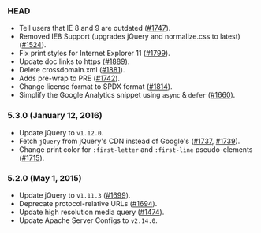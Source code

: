 ### HEAD

* Tell users that IE 8 and 9 are outdated
  ([#1747](https://github.com/alaikyakasireddy/Html5)).
* Removed IE8 Support (upgrades jQuery and normalize.css to latest)
  ([#1524](https://github.com/alaikyakasireddy/Html5)).
* Fix print styles for Internet Explorer 11
  ([#1799](https://github.com/alaikyakasireddy/Html5)).
* Update doc links to https
  ([#1889](https://github.com/alaikyakasireddy/Html5)).
* Delete crossdomain.xml
  ([#1881](https://github.com/alaikyakasireddy/Html5)).
* Adds pre-wrap to PRE
  ([#1742](https://github.com/alaikyakasireddy/Html5)).
* Change license format to SPDX format
  ([#1814](https://github.com/alaikyakasireddy/Html5)).
* Simplify the Google Analytics snippet using `async` & `defer` ([#1660](https://github.com/h5bp/html5-boilerplate/pull/1660#issuecomment-89285678)).

### 5.3.0 (January 12, 2016)

* Update jQuery to `v1.12.0`.
* Fetch `jQuery` from jQuery's CDN instead of Google's
  ([#1737](https://github.com/alaikyakasireddy/Html5),
   [#1739](https://github.com/alaikyakasireddy/Html5)).
* Change print color for `:first-letter` and `:first-line`
  pseudo-elements
  ([#1715](https://github.com/alaikyakasireddy/Html5)).

### 5.2.0 (May 1, 2015)

* Update jQuery to `v1.11.3`
  ([#1699](https://github.com/alaikyakasireddy/Html5)).
* Deprecate protocol-relative URLs
  ([#1694](https://github.com/alaikyakasireddy/Html5)).
* Update high resolution media query
  ([#1474](https://github.com/alaikyakasireddy/Html5)).
* Update Apache Server Configs to `v2.14.0`.




